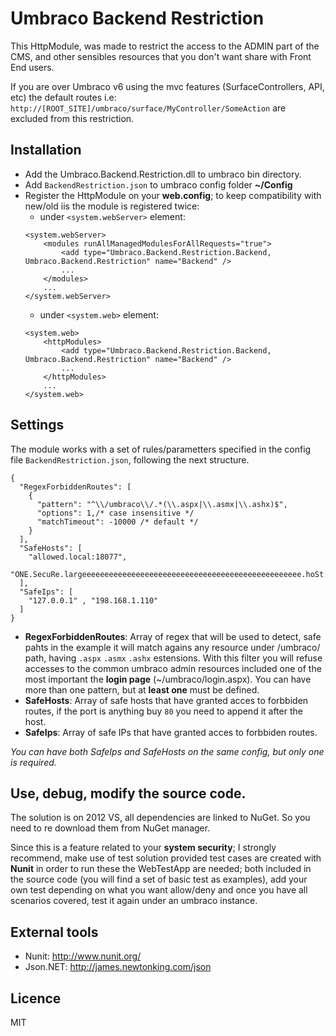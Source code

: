 Umbraco Backend Restriction
=========

This HttpModule, was made to restrict the access to the ADMIN part of the CMS, and other sensibles resources that you don't want share with Front End users.

If you are over Umbraco v6 using the mvc features (SurfaceControllers, API, etc) the default routes i.e: ```http://[ROOT_SITE]/umbraco/surface/MyController/SomeAction``` are excluded from this restriction.

Installation
--

* Add the Umbraco.Backend.Restriction.dll to umbraco bin directory.
* Add ``BackendRestriction.json`` to umbraco config folder **~/Config**
* Register the HttpModule on your **web.config**; to keep compatibility with new/old iis the module is registered twice:
    * under ``<system.webServer>`` element:
    ```
    <system.webServer>
        <modules runAllManagedModulesForAllRequests="true">
            <add type="Umbraco.Backend.Restriction.Backend, Umbraco.Backend.Restriction" name="Backend" />
            ...
        </modules>
        ...
    </system.webServer>
    ```
    * under ``<system.web>`` element:
    ```
    <system.web>
        <httpModules>
            <add type="Umbraco.Backend.Restriction.Backend, Umbraco.Backend.Restriction" name="Backend" />
            ...
        </httpModules>
        ...
    </system.web>
    ```

Settings
--

The module works with a set of rules/parametters specified in the config file ``BackendRestriction.json``, following the next structure.

```
{
  "RegexForbiddenRoutes": [
    {
      "pattern": "^\\/umbraco\\/.*(\\.aspx|\\.asmx|\\.ashx)$",
      "options": 1,/* case insensitive */
      "matchTimeout": -10000 /* default */
    }
  ],
  "SafeHosts": [
    "allowed.local:18077",
	"ONE.SecuRe.largeeeeeeeeeeeeeeeeeeeeeeeeeeeeeeeeeeeeeeeeeeeeeeeee.hoSt:18077"
  ],
  "SafeIps": [
    "127.0.0.1" , "198.168.1.110"
  ]
}
```
* **RegexForbiddenRoutes**:
    Array of regex that will be used to detect, safe pahts in the example it will match agains any resource under /umbraco/ path, having ``.aspx`` ``.asmx`` ``.ashx`` estensions. With this filter you will refuse accesses to the common umbraco admin resources included one of the most important the **login page** (~/umbraco/login.aspx). You can have more than one pattern, but at **least one** must be defined.
* **SafeHosts**:
    Array of safe hosts that have granted acces to forbbiden routes, if the port is anything buy ``80`` you need to append it after the host.
* **SafeIps**:
    Array of safe IPs that have granted acces to forbbiden routes.

*You can have both *SafeIps* and *SafeHosts* on the same config, but only one is required.*

Use, debug, modify the source code.
--
The solution is on 2012 VS, all dependencies are linked to NuGet. So you need to re download them from NuGet manager.

Since this is a feature related to your **system security**; I strongly recommend, make use of test solution provided test cases are created with **Nunit** in order to run these the WebTestApp are needed; both included in the source code (you will find a set of basic test as examples), add your own test depending on what you want allow/deny and once you have all scenarios covered, test it again under an umbraco instance.

External tools
--

- Nunit: http://www.nunit.org/
- Json.NET: http://james.newtonking.com/json

Licence
--

MIT